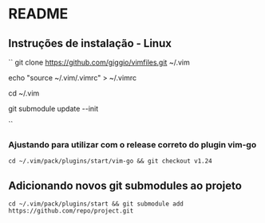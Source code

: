 # README

## Instruções de instalação - Linux

``
git clone https://github.com/giggio/vimfiles.git ~/.vim

echo "source ~/.vim/.vimrc" > ~/.vimrc

cd ~/.vim

git submodule update --init

``
### Ajustando para utilizar com o release correto do plugin vim-go

``
cd ~/.vim/pack/plugins/start/vim-go && git checkout v1.24
``

## Adicionando novos git submodules ao projeto

``
cd ~/.vim/pack/plugins/start && git submodule add https://github.com/repo/project.git
``


